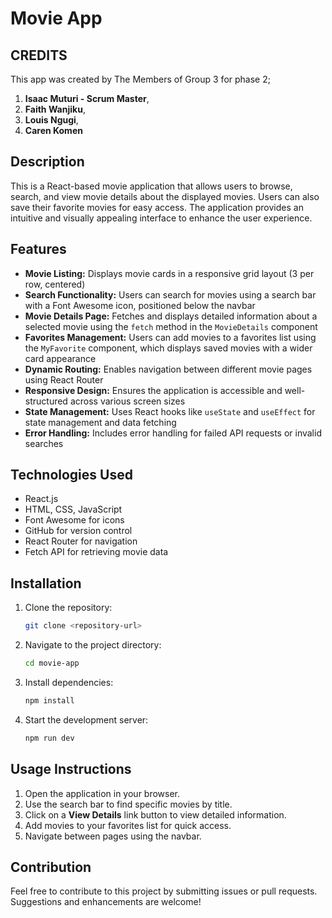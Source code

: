 # Movie App

## CREDITS
This app was created by The Members of Group 3 for phase 2;
1. **Isaac Muturi - Scrum Master**,
2. **Faith Wanjiku**,
3. **Louis Ngugi**,
4. **Caren Komen**

## Description
This is a React-based movie application that allows users to browse, search, and view movie details about the displayed movies. Users can also save their favorite movies for easy access. The application provides an intuitive and visually appealing interface to enhance the user experience.

## Features
- **Movie Listing:** Displays movie cards in a responsive grid layout (3 per row, centered)
- **Search Functionality:** Users can search for movies using a search bar with a Font Awesome icon, positioned below the navbar
- **Movie Details Page:** Fetches and displays detailed information about a selected movie using the `fetch` method in the `MovieDetails` component
- **Favorites Management:** Users can add movies to a favorites list using the `MyFavorite` component, which displays saved movies with a wider card appearance
- **Dynamic Routing:** Enables navigation between different movie pages using React Router
- **Responsive Design:** Ensures the application is accessible and well-structured across various screen sizes
- **State Management:** Uses React hooks like `useState` and `useEffect` for state management and data fetching
- **Error Handling:** Includes error handling for failed API requests or invalid searches

## Technologies Used
- React.js
- HTML, CSS, JavaScript
- Font Awesome for icons
- GitHub for version control
- React Router for navigation
- Fetch API for retrieving movie data

## Installation
1. Clone the repository:
   ```bash
   git clone <repository-url>
   ```
2. Navigate to the project directory:
   ```bash
   cd movie-app
   ```
3. Install dependencies:
   ```bash
   npm install
   ```
4. Start the development server:
   ```bash
   npm run dev
   ```


## Usage Instructions
1. Open the application in your browser.
2. Use the search bar to find specific movies by title.
3. Click on a **View Details** link button to view detailed information.
4. Add movies to your favorites list for quick access.
5. Navigate between pages using the navbar.

## Contribution
Feel free to contribute to this project by submitting issues or pull requests. Suggestions and enhancements are welcome!


